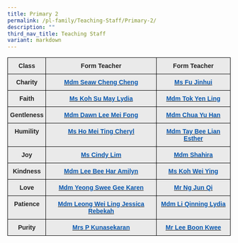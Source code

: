 ```yaml
---
title: Primary 2
permalink: /pl-family/Teaching-Staff/Primary-2/
description: ""
third_nav_title: Teaching Staff
variant: markdown
---
```

<style type="text/css">
.tg  {border-collapse:collapse;border-spacing:0;}
.tg td{border-color:black;border-style:solid;border-width:1px;font-family:Arial, sans-serif;font-size:14px;
  overflow:hidden;padding:10px 5px;word-break:normal;}
.tg th{border-color:black;border-style:solid;border-width:1px;font-family:Arial, sans-serif;font-size:14px;
  font-weight:normal;overflow:hidden;padding:10px 5px;word-break:normal;}
.tg .tg-n4qt{background-color:#EAEAEA;color:#222;font-weight:bold;text-align:center;vertical-align:top}
.tg .tg-a7kh{background-color:#EAEAEA;color:#0857AE;font-weight:bold;text-align:center;vertical-align:top}
</style>
<table class="tg">
<thead>
  <tr>
    <th class="tg-n4qt">Class</th>
    <th class="tg-n4qt">Form Teacher</th>
    <th class="tg-n4qt">Form Teacher</th>
  </tr>
</thead>
<tbody>
  <tr>
    <td class="tg-n4qt">Charity</td>
    <td class="tg-a7kh"><a href="mailto:Seaw_Cheng_Cheng@moe.edu.sg"><span style="font-weight:600;text-decoration:none;color:#0857AE">Mdm Seaw Cheng Cheng</span></a></td>
    <td class="tg-a7kh"><a href="mailto:Fu_Jinhui@moe.edu.sg"><span style="font-weight:600;text-decoration:none;color:#0857AE">Ms Fu Jinhui </span></a></td>
  </tr>
  <tr>
    <td class="tg-n4qt">Faith</td>
    <td class="tg-a7kh"><a href="mailto:koh_su_may_lydia@moe.edu.sg"><span style="font-weight:600;text-decoration:none;color:#0857AE">Ms Koh Su May Lydia </span></a></td>
    <td class="tg-a7kh"><a href="mailto:Tok_Yen_Ling@moe.edu.sg"><span style="font-weight:600;text-decoration:none;color:#0857AE"><span style="font-weight:600;text-decoration:none;color:#0857AE">Mdm Tok Yen Ling</span></span></a></td>
  </tr>
  <tr>
    <td class="tg-n4qt">Gentleness</td>
    <td class="tg-a7kh"><a href="mailto:Dawn_Lee_Mei_Fong@moe.edu.sg"><span style="font-weight:600;text-decoration:none;color:#0857AE">Mdm Dawn Lee Mei Fong</span></a></td>
    <td class="tg-a7kh"><a href="mailto:Chua_Yu_Han@moe.edu.sg"><span style="font-weight:600;text-decoration:none;color:#0857AE">Mdm Chua Yu Han</span></a></td>
  </tr>
  <tr>
    <td class="tg-n4qt">Humility</td>
    <td class="tg-a7kh"><a href="mailto:Ho_Mei_Ting_Cheryl@moe.edu.sg"><span style="font-weight:600;text-decoration:none;color:#0857AE">Ms Ho Mei Ting Cheryl</span></a></td>
    <td class="tg-a7kh"><a href="mailto:Tay_Bee_Lian_Esther@moe.edu.sg"><span style="font-weight:600;text-decoration:none;color:#0857AE">Mdm Tay Bee Lian Esther</span></a></td>
  </tr>
  <tr>
    <td class="tg-n4qt">Joy</td>
    <td class="tg-a7kh"><a href="mailto:lim_cindy@moe.edu.sg"><span style="font-weight:600;text-decoration:none;color:#0857AE"><span style="font-weight:600;text-decoration:none;color:#0857AE">Ms Cindy Lim</span></span></a></td>
    <td class="tg-a7kh"><a href="mailto:S_Shahira@moe.edu.sg"><span style="font-weight:600;text-decoration:none;color:#0857AE">Mdm Shahira</span></a></td>
  </tr>
  <tr>
    <td class="tg-n4qt">Kindness</td>
    <td class="tg-a7kh"><a href="mailto:Lee_Bee_Har_Amilyn@moe.edu.sg"><span style="font-weight:600;text-decoration:none;color:#0857AE">Mdm Lee Bee Har Amilyn</span></a></td>
    <td class="tg-a7kh"><a href="mailto:Koh_Wei_Ying@moe.edu.sg"><span style="font-weight:600;text-decoration:none;color:#0857AE">Ms Koh Wei Ying</span></a></td>
  </tr>
  <tr>
    <td class="tg-n4qt">Love</td>
    <td class="tg-a7kh"><a href="mailto:Yeong_Swee_Gee_Karen@moe.edu.sg"><span style="font-weight:600;text-decoration:none;color:#0857AE">Mdm Yeong Swee Gee Karen</span></a></td>
    <td class="tg-a7kh"><a href="mailto:Ng_Jun_Qi@moe.edu.sg"><span style="font-weight:600;text-decoration:none;color:#0857AE"><span style="font-weight:600;text-decoration:none;color:#0857AE">Mr Ng Jun Qi</span></span></a></td>
  </tr>
  <tr>
    <td class="tg-n4qt">Patience</td>
    <td class="tg-a7kh"><a href="mailto:Leong_Wei_Ling_Jessica_Rebekah@moe.edu.sg"><span style="font-weight:600;text-decoration:none;color:#0857AE">Mdm Leong Wei Ling Jessica Rebekah</span></a></td>
    <td class="tg-a7kh"><a href="mailto:Li_Qinning_Lydia@moe.edu.sg"><span style="font-weight:600;text-decoration:none;color:#0857AE">Mdm Li Qinning Lydia</span></a></td>
  </tr>
  <tr>
    <td class="tg-n4qt">Purity</td>
    <td class="tg-a7kh"><a href="mailto:P_Kunasekaran_@moe.edu.sg"><span style="font-weight:600;text-decoration:none;color:#0857AE">Mrs P Kunasekaran </span></a></td>
    <td class="tg-a7kh"><a href="mailto:Lee_Boon_Kwee@moe.edu.sg"><span style="font-weight:600;text-decoration:none;color:#0857AE">Mr Lee Boon Kwee</span></a></td>
  </tr>
</tbody>
</table>